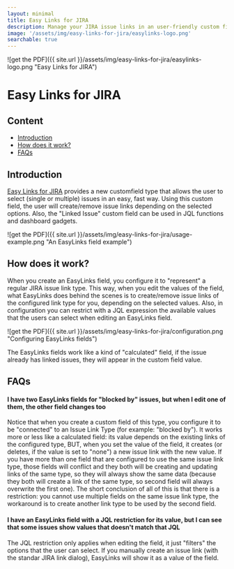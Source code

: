 ```yaml
---
layout: minimal
title: Easy Links for JIRA
description: Manage your JIRA issue links in an user-friendly custom field
image: '/assets/img/easy-links-for-jira/easylinks-logo.png'
searchable: true
---
```

![get the PDF]({{ site.url }}/assets/img/easy-links-for-jira/easylinks-logo.png "Easy Links for JIRA")
# Easy Links for JIRA

## Content

* [Introduction](#introduction)
* [How does it work?](#how-does-it-work)
* [FAQs](#faqs)

## Introduction

[Easy Links for JIRA](https://marketplace.atlassian.com/plugins/com.codedpoetry.easylinks.easy-links/server/overview) provides a new customfield type that allows the user to select (single or multiple) issues in an easy, fast way. Using this custom field, the user will create/remove issue links depending on the selected options. Also, the "Linked Issue" custom field can be used in JQL functions and dashboard gadgets.

![get the PDF]({{ site.url }}/assets/img/easy-links-for-jira/usage-example.png "An EasyLinks field example")

## How does it work?

When you create an EasyLinks field, you configure it to "represent" a regular JIRA issue link type. This way, when you edit the values of the field, what EasyLinks does behind the scenes is to create/remove issue links of the configured link type for you, depending on the selected values. Also, in configuration you can restrict with a JQL expression the available values that the users can select when editing an EasyLinks field.

![get the PDF]({{ site.url }}/assets/img/easy-links-for-jira/configuration.png "Configuring EasyLinks fields")

The EasyLinks fields work like a kind of "calculated" field, if the issue already has linked issues, they will appear in the custom field value.


## FAQs

#### I have two EasyLinks fields for "blocked by" issues, but when I edit one of them, the other field changes too

Notice that when you create a custom field of this type, you configure it to be "connected" to an Issue Link Type (for example: "blocked by"). It works more or less like a calculated field: its value depends on the existing links of the configured type, BUT, when you set the value of the field, it creates (or deletes, if the value is set to "none") a new issue link with the new value. If you have more than one field that are configured to use the same issue link type, those fields will conflict and they both will be creating and updating links of the same type, so they will always show the same data (because they both will create a link of the same type, so second field will always overwrite the first one). The short conclusion of all of this is that there is a restriction: you cannot use multiple fields on the same issue link type, the workaround is to create another link type to be used by the second field.

#### I have an EasyLinks field with a JQL restriction for its value, but I can see that some issues show values that doesn't match that JQL

The JQL restriction only applies when editing the field, it just "filters" the options that the user can select. If you manually create an issue link (with the standar JIRA link dialog), EasyLinks will show it as a value of the field.
